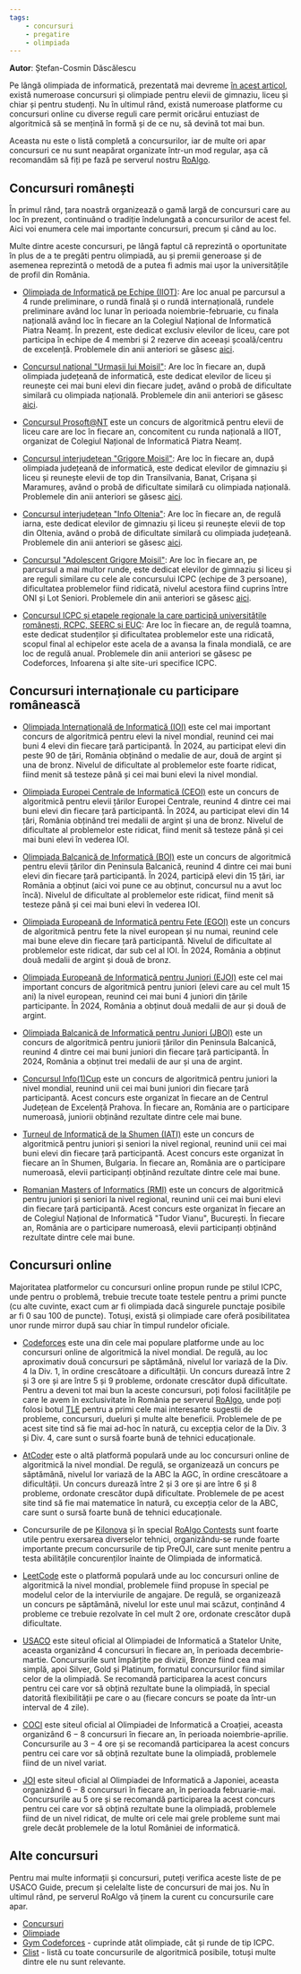 ```yaml
---
tags:
    - concursuri
    - pregatire
    - olimpiada
---
```


**Autor**: Ștefan-Cosmin Dăscălescu

Pe lângă olimpiada de informatică, prezentată mai devreme [în acest
articol](../olimpiada/olympiad-info.md), există numeroase
concursuri și olimpiade pentru elevii de gimnaziu, liceu și chiar și pentru
studenți. Nu în ultimul rând, există numeroase platforme cu concursuri online cu
diverse reguli care permit oricărui entuziast de algoritmică să se mențină în
formă și de ce nu, să devină tot mai bun.

Aceasta nu este o listă completă a concursurilor, iar de multe ori apar
concursuri ce nu sunt neapărat organizate într-un mod regular, așa că recomandăm
să fiți pe fază pe serverul nostru [RoAlgo](https://discord.gg/roalgo/).

## Concursuri românești

În primul rând, țara noastră organizează o gamă largă de concursuri care au loc
în prezent, continuând o tradiție îndelungată a concursurilor de acest fel. Aici
voi enumera cele mai importante concursuri, precum și când au loc.

Multe dintre aceste concursuri, pe lângă faptul că reprezintă o oportunitate în
plus de a te pregăti pentru olimpiadă, au și premii generoase și de asemenea
reprezintă o metodă de a putea fi admis mai ușor la universitățile de profil din
România.

- [Olimpiada de Informatică pe Echipe (IIOT)](http://cni.nt.edu.ro/ioit/): Are
  loc anual pe parcursul a 4 runde preliminare, o rundă finală și o rundă
  internațională, rundele preliminare având loc lunar în perioada
  noiembrie-februarie, cu finala națională având loc în fiecare an la Colegiul
  Național de Informatică Piatra Neamț. În prezent, este dedicat exclusiv
  elevilor de liceu, care pot participa în echipe de 4 membri și 2 rezerve
  din aceeași școală/centru de excelență. Problemele din anii anteriori se
  găsesc [aici](https://kilonova.ro/problem_lists/128).

- [Concursul național "Urmașii lui Moisil"](https://infosv.ro/urmasii2024/): Are
  loc în fiecare an, după olimpiada județeană de informatică, este dedicat
  elevilor de liceu și reunește cei mai buni elevi din fiecare județ, având o
  probă de dificultate similară cu olimpiada națională. Problemele din anii
  anteriori se găsesc [aici](https://kilonova.ro/problem_lists/1037).

- [Concursul
  Prosoft@NT](http://cni.nt.edu.ro/new/index.php/category/concurs-2024/) este un
  concurs de algoritmică pentru elevii de liceu care are loc în fiecare an,
  concomitent cu runda națională a IIOT, organizat de Colegiul Național de
  Informatică Piatra Neamț.

- [Concursul interjudețean "Grigore
  Moisil"](https://www.pbinfo.ro/articole/32950/grigore-moisil-2024): Are loc în
  fiecare an, după olimpiada județeană de informatică, este dedicat elevilor de
  gimnaziu și liceu și reunește elevii de top din Transilvania, Banat, Crișana
  și Maramureș, având o probă de dificultate similară cu olimpiada națională.
  Problemele din anii anteriori se găsesc
  [aici](https://kilonova.ro/problem_lists/1048).

- [Concursul interjudețean "Info
  Oltenia"](http://www.greceanu.ro/concursuri/InfoOltenia2024/index.html): Are
  loc în fiecare an, de regulă iarna, este dedicat elevilor de gimnaziu și liceu
  și reunește elevii de top din Oltenia, având o probă de dificultate similară
  cu olimpiada județeană. Problemele din anii anteriori se găsesc
  [aici](https://kilonova.ro/problem_lists/172).

- [Concursul "Adolescent Grigore Moisil"](https://agm-contest.com/): Are loc în
  fiecare an, pe parcursul a mai multor runde, este dedicat elevilor de gimnaziu
  și liceu și are reguli similare cu cele ale concursului ICPC (echipe de 3
  persoane), dificultatea problemelor fiind ridicată, nivelul acestora fiind
  cuprins între ONI și Lot Seniori. Problemele din anii anteriori se găsesc
  [aici](https://codeforces.com/gyms/page/2?searchByNameOrIdQuery=AGM&searchByProblem=false).

- [Concursul ICPC și etapele regionale la care participă universitățile
  românești, RCPC, SEERC și EUC](http://acm.ro/): Are loc în fiecare an, de
  regulă toamna, este dedicat studenților și dificultatea problemelor este una
  ridicată, scopul final al echipelor este acela de a avansa la finala mondială,
  ce are loc de regulă anual. Problemele din anii anteriori se găsesc pe
  Codeforces, Infoarena și alte site-uri specifice ICPC.

## Concursuri internaționale cu participare românească

- [Olimpiada Internațională de Informatică (IOI)](https://ioinformatics.org/)
  este cel mai important concurs de algoritmică pentru elevi la nivel mondial,
  reunind cei mai buni 4 elevi din fiecare țară participantă. În 2024, au
  participat elevi din peste 90 de țări, România obținând o medalie de aur,
  două de argint și una de bronz. Nivelul de dificultate al problemelor este
  foarte ridicat, fiind menit să testeze până și cei mai buni elevi la nivel
  mondial.

- [Olimpiada Europei Centrale de Informatică
  (CEOI)](https://ceoi2024.fi.muni.cz/) este un concurs de algoritmică pentru
  elevii țărilor Europei Centrale, reunind 4 dintre cei mai buni elevi din
  fiecare țară participantă. În 2024, au participat elevi din 14 țări, România
  obținând trei medalii de argint și una de bronz. Nivelul de dificultate al
  problemelor este ridicat, fiind menit să testeze până și cei mai buni elevi în
  vederea IOI.

- [Olimpiada Balcanică de Informatică (BOI)](https://boi2024.cs.org.mk/) este un
  concurs de algoritmică pentru elevii țărilor din Peninsula Balcanică, reunind
  4 dintre cei mai buni elevi din fiecare țară participantă. În 2024,
  participă elevi din 15 țări, iar România a obținut (aici voi pune ce au
  obținut, concursul nu a avut loc încă). Nivelul de dificultate al problemelor
  este ridicat, fiind menit să testeze până și cei mai buni elevi în vederea
  IOI.

- [Olimpiada Europeană de Informatică pentru Fete (EGOI)](https://egoi.org/)
  este un concurs de algoritmică pentru fete la nivel european și nu numai,
  reunind cele mai bune eleve din fiecare țară participantă. Nivelul de
  dificultate al problemelor este ridicat, dar sub cel al IOI. În 2024,
  România a obținut două medalii de argint și două de bronz.

- [Olimpiada Europeană de Informatică pentru Juniori
  (EJOI)](https://olympiads.jsoft.am/) este cel mai important concurs de
  algoritmică pentru juniori (elevi care au cel mult 15 ani) la nivel
  european, reunind cei mai buni 4 juniori din țările participante. În 2024,
  România a obținut două medalii de aur și două de argint.

- [Olimpiada Balcanică de Informatică pentru Juniori
  (JBOI)](https://jboi2023.cs.org.mk/) este un concurs de algoritmică pentru
  juniorii țărilor din Peninsula Balcanică, reunind 4 dintre cei mai buni
  juniori din fiecare țară participantă. În 2024, România a obținut trei
  medalii de aur și una de argint.

- [Concursul Info(1)Cup](https://www.info1cup.com/) este un concurs de
  algoritmică pentru juniori la nivel mondial, reunind unii cei mai buni juniori
  din fiecare țară participantă. Acest concurs este organizat în fiecare an de
  Centrul Județean de Excelență Prahova. În fiecare an, România are o
  participare numeroasă, juniorii obținând rezultate dintre cele mai bune.

- [Turneul de Informatică de la Shumen (IATI)](https://iati-shu.org/) este un
  concurs de algoritmică pentru juniori și seniori la nivel regional, reunind
  unii cei mai buni elevi din fiecare țară participantă. Acest concurs este
  organizat în fiecare an în Shumen, Bulgaria. În fiecare an, România are o
  participare numeroasă, elevii participanți obținând rezultate dintre cele mai
  bune.

- [Romanian Masters of Informatics (RMI)](https://rmi.lbi.ro/rmi_2023/) este un
  concurs de algoritmică pentru juniori și seniori la nivel regional, reunind
  unii cei mai buni elevi din fiecare țară participantă. Acest concurs este
  organizat în fiecare an de Colegiul Național de Informatică "Tudor Vianu",
  București. În fiecare an, România are o participare numeroasă, elevii
  participanți obținând rezultate dintre cele mai bune.

## Concursuri online

Majoritatea platformelor cu concursuri online propun runde pe stilul ICPC, unde
pentru o problemă, trebuie trecute toate testele pentru a primi puncte (cu alte
cuvinte, exact cum ar fi olimpiada dacă singurele punctaje posibile ar fi 0
sau 100 de puncte). Totuși, există și olimpiade care oferă posibilitatea unor
runde mirror după sau chiar în timpul rundelor oficiale.

- [Codeforces](https://codeforces.com/) este una din cele mai populare platforme
  unde au loc concursuri online de algoritmică la nivel mondial. De regulă, au
  loc aproximativ două concursuri pe săptămână, nivelul lor variază de la Div. 4
  la Div. 1, în ordine crescătoare a dificultății. Un concurs durează între 2
  și 3 ore și are între 5 și 9 probleme, ordonate crescător după
  dificultate. Pentru a deveni tot mai bun la aceste concursuri, poți folosi
  facilitățile pe care le avem în exclusivitate în România pe serverul
  [RoAlgo](https://discord.gg/roalgo/), unde poți folosi botul
  [TLE](https://codeforces.com/blog/entry/68927) pentru a primi cele mai
  interesante sugestii de probleme, concursuri, dueluri și multe alte beneficii.
  Problemele de pe acest site tind să fie mai ad-hoc în natură, cu excepția
  celor de la Div. 3 și Div. 4, care sunt o sursă foarte bună de tehnici
  educaționale.

- [AtCoder](https://atcoder.jp/) este o altă platformă populară unde au loc
  concursuri online de algoritmică la nivel mondial. De regulă, se organizează
  un concurs pe săptămână, nivelul lor variază de la ABC la AGC, în ordine
  crescătoare a dificultății. Un concurs durează între 2 și 3 ore și are
  între 6 și 8 probleme, ordonate crescător după dificultate. Problemele de
  pe acest site tind să fie mai matematice în natură, cu excepția celor de la
  ABC, care sunt o sursă foarte bună de tehnici educaționale.

- Concursurile de pe [Kilonova](https://kilonova.ro/) și în special [RoAlgo
  Contests](https://kilonova.ro/problem_lists/464) sunt foarte utile pentru
  exersarea diverselor tehnici, organizându-se runde foarte importante precum
  concursurile de tip PreOJI, care sunt menite pentru a testa abilitățile
  concurenților înainte de Olimpiada de informatică.

- [LeetCode](https://leetcode.com/) este o platformă populară unde au loc
  concursuri online de algoritmică la nivel mondial, problemele fiind propuse în
  special pe modelul celor de la interviurile de angajare. De regulă, se
  organizează un concurs pe săptămână, nivelul lor este unul mai scăzut,
  conținând 4 probleme ce trebuie rezolvate în cel mult 2 ore, ordonate
  crescător după dificultate.

- [USACO](https://usaco.org/) este siteul oficial al Olimpiadei de Informatică a
  Statelor Unite, aceasta organizând 4 concursuri în fiecare an, în perioada
  decembrie-martie. Concursurile sunt împărțite pe divizii, Bronze fiind cea mai
  simplă, apoi Silver, Gold și Platinum, formatul concursurilor fiind similar
  celor de la olimpiadă. Se recomandă participarea la acest concurs pentru cei
  care vor să obțină rezultate bune la olimpiadă, în special datorită
  flexibilității pe care o au (fiecare concurs se poate da într-un interval de
  4 zile).

- [COCI](https://hsin.hr/coci/) este siteul oficial al Olimpiadei de Informatică
  a Croației, aceasta organizând $6-8$ concursuri în fiecare an, în perioada
  noiembrie-aprilie. Concursurile au $3-4$ ore și se recomandă participarea la
  acest concurs pentru cei care vor să obțină rezultate bune la olimpiadă,
  problemele fiind de un nivel variat.

- [JOI](https://contests.ioi-jp.org/) este siteul oficial al Olimpiadei de
  Informatică a Japoniei, aceasta organizând $6-8$ concursuri în fiecare an, în
  perioada februarie-mai. Concursurile au 5 ore și se recomandă participarea
  la acest concurs pentru cei care vor să obțină rezultate bune la olimpiadă,
  problemele fiind de un nivel ridicat, de multe ori cele mai grele probleme
  sunt mai grele decât problemele de la lotul României de informatică.

## Alte concursuri

Pentru mai multe informații și concursuri, puteți verifica aceste liste de pe
USACO Guide, precum și celelalte liste de concursuri de mai jos. Nu în ultimul
rând, pe serverul RoAlgo vă ținem la curent cu concursurile care apar.

- [Concursuri](https://usaco.guide/general/contests?lang=cpp)
- [Olimpiade](https://usaco.guide/general/olympiads)
- [Gym Codeforces](https://codeforces.com/gyms) - cuprinde atât olimpiade, cât
  și runde de tip ICPC.
- [Clist](https://clist.by/) - listă cu toate concursurile de algoritmică
  posibile, totuși multe dintre ele nu sunt relevante.
